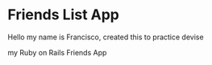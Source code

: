 # Friends List App

Hello my name is Francisco, created this to practice devise

my Ruby on Rails Friends App
